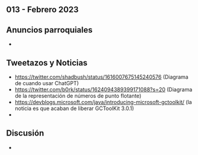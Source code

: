 013 - Febrero 2023
--

## Anuncios parroquiales

*

## Tweetazos y Noticias

* https://twitter.com/shadbush/status/1616007675145240576 (Diagrama de cuando usar ChatGPT)
* https://twitter.com/b0rk/status/1624094389399171088?s=20 (Diagrama de la representación de números de punto flotante)
* https://devblogs.microsoft.com/java/introducing-microsoft-gctoolkit/ (la noticia es que acaban de liberar GCToolKit 3.0.1)
* 

## Discusión

* 
